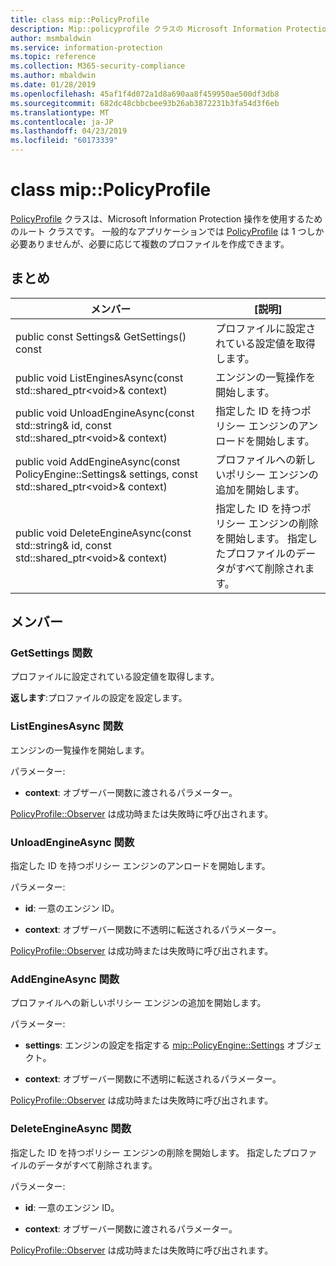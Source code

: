 ```yaml
---
title: class mip::PolicyProfile
description: Mip::policyprofile クラスの Microsoft Information Protection (MIP) SDK について説明します。
author: msmbaldwin
ms.service: information-protection
ms.topic: reference
ms.collection: M365-security-compliance
ms.author: mbaldwin
ms.date: 01/28/2019
ms.openlocfilehash: 45af1f4d072a1d8a690aa8f459950ae500df3db8
ms.sourcegitcommit: 682dc48cbbcbee93b26ab3872231b3fa54d3f6eb
ms.translationtype: MT
ms.contentlocale: ja-JP
ms.lasthandoff: 04/23/2019
ms.locfileid: "60173339"
---
```

# <a name="class-mippolicyprofile"></a>class mip::PolicyProfile 
[PolicyProfile](class_mip_policyprofile.md) クラスは、Microsoft Information Protection 操作を使用するためのルート クラスです。 一般的なアプリケーションでは [PolicyProfile](class_mip_policyprofile.md) は 1 つしか必要ありませんが、必要に応じて複数のプロファイルを作成できます。
  
## <a name="summary"></a>まとめ
 メンバー                        | [説明]                                
--------------------------------|---------------------------------------------
public const Settings& GetSettings() const  |  プロファイルに設定されている設定値を取得します。
public void ListEnginesAsync(const std::shared_ptr\<void\>& context)  |  エンジンの一覧操作を開始します。
public void UnloadEngineAsync(const std::string& id, const std::shared_ptr\<void\>& context)  |  指定した ID を持つポリシー エンジンのアンロードを開始します。
public void AddEngineAsync(const PolicyEngine::Settings& settings, const std::shared_ptr\<void\>& context)  |  プロファイルへの新しいポリシー エンジンの追加を開始します。
public void DeleteEngineAsync(const std::string& id, const std::shared_ptr\<void\>& context)  |  指定した ID を持つポリシー エンジンの削除を開始します。 指定したプロファイルのデータがすべて削除されます。
  
## <a name="members"></a>メンバー
  
### <a name="getsettings-function"></a>GetSettings 関数
プロファイルに設定されている設定値を取得します。

  
**返します**:プロファイルの設定を設定します。
  
### <a name="listenginesasync-function"></a>ListEnginesAsync 関数
エンジンの一覧操作を開始します。

パラメーター:  
* **context**: オブザーバー関数に渡されるパラメーター。 


[PolicyProfile::Observer](class_mip_policyprofile_observer.md) は成功時または失敗時に呼び出されます。
  
### <a name="unloadengineasync-function"></a>UnloadEngineAsync 関数
指定した ID を持つポリシー エンジンのアンロードを開始します。

パラメーター:  
* **id**: 一意のエンジン ID。 


* **context**: オブザーバー関数に不透明に転送されるパラメーター。 


[PolicyProfile::Observer](class_mip_policyprofile_observer.md) は成功時または失敗時に呼び出されます。
  
### <a name="addengineasync-function"></a>AddEngineAsync 関数
プロファイルへの新しいポリシー エンジンの追加を開始します。

パラメーター:  
* **settings**: エンジンの設定を指定する [mip::PolicyEngine::Settings](class_mip_policyengine_settings.md) オブジェクト。 


* **context**: オブザーバー関数に不透明に転送されるパラメーター。 


[PolicyProfile::Observer](class_mip_policyprofile_observer.md) は成功時または失敗時に呼び出されます。
  
### <a name="deleteengineasync-function"></a>DeleteEngineAsync 関数
指定した ID を持つポリシー エンジンの削除を開始します。 指定したプロファイルのデータがすべて削除されます。

パラメーター:  
* **id**: 一意のエンジン ID。 


* **context**: オブザーバー関数に渡されるパラメーター。 


[PolicyProfile::Observer](class_mip_policyprofile_observer.md) は成功時または失敗時に呼び出されます。